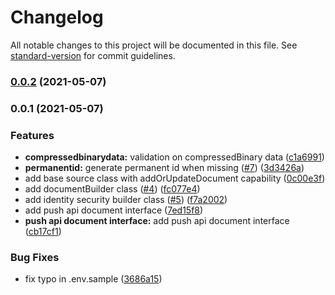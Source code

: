 # Changelog

All notable changes to this project will be documented in this file. See [standard-version](https://github.com/conventional-changelog/standard-version) for commit guidelines.

### [0.0.2](https://github.com/coveo/shovel.js/compare/v0.0.1...v0.0.2) (2021-05-07)

### 0.0.1 (2021-05-07)


### Features

* **compressedbinarydata:** validation on compressedBinary data ([c1a6991](https://github.com/coveo/shovel.js/commit/c1a6991e73e731e9f3e69d4809a551a3c5e12c79))
* **permanentid:** generate permanent id when missing ([#7](https://github.com/coveo/shovel.js/issues/7)) ([3d3426a](https://github.com/coveo/shovel.js/commit/3d3426a949f527824cbd662da38b799aa4440071))
* add base source class with addOrUpdateDocument capability ([0c00e3f](https://github.com/coveo/shovel.js/commit/0c00e3f788c6f492fedc84bfe8408a8ca32cbb0f))
* add documentBuilder class ([#4](https://github.com/coveo/shovel.js/issues/4)) ([fc077e4](https://github.com/coveo/shovel.js/commit/fc077e462578c1569ae05404e306292f2a758dbc))
* add identity security builder class ([#5](https://github.com/coveo/shovel.js/issues/5)) ([f7a2002](https://github.com/coveo/shovel.js/commit/f7a20022b25e906e8c3e7a5232bfabfc18807ca8))
* add push api document interface ([7ed15f8](https://github.com/coveo/shovel.js/commit/7ed15f88b38961c9022540386e1736f507b01288))
* **push api document interface:** add push api document interface ([cb17cf1](https://github.com/coveo/shovel.js/commit/cb17cf16abdf87571f96f77a70225dab123f2c0e))


### Bug Fixes

* fix typo in .env.sample ([3686a15](https://github.com/coveo/shovel.js/commit/3686a15fb3eec4ee73dd5cb5b27a5b318ceb49d0))
